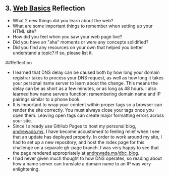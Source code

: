 ## 3. [Web Basics](3_web_basics/readme.md) Reflection

* What 2 new things did you learn about the web?
* What are some important things to remember when setting up your HTML site?
* How did you feel when you saw your web page live?
* Did you have an "aha" moments or were any concepts solidified?
* Did you find any resources on your own that helped you better understand a topic? If so, please list it.

##Reflection
* I learned that DNS delay can be caused both by how long your domain registrar takes to process your DNS request, as well as how long it takes your personal name server to learn about the change. This means the delay can be as short as a few minutes, or as long as 48 hours. I also learned how name servers function: remembering domain name and IP pairings similar to a phone book.
* It is important to wrap your content within proper tags so a browser can render the site correctly. You must always close your tags once you open them. Leaving open tags can create major formatting errors across your site.
* Since I already use GitHub Pages to host my personal blog, [andrewada.ms](http://andrewada.ms "Andrew Adams"), I have become accustomed to feeling relief when I see that an update has deployed properly. In order to work around my site, I had to set up a new repository, and host the index page for this challenge on a separate gh-page branch. I was very happy to see that the page rendered appropriately at [andrewada.ms/dbc_blog](http://andrewada.ms/dbc_blog "DBC Blog").
* I had never given much thought to how DNS operates, so reading about how a name server can translate a domain name to an IP was very enlightening.
